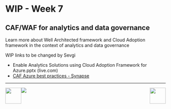 # WIP - Week 7
## CAF/WAF for analytics and data governance

Learn more about Well Architected framework and Cloud Adoption framework in the context of analytics and data governance


 WIP links to be changed by Sevgi
 
- Enable Analytics Solutions using Cloud Adoption Framework for Azure.pptx (live.com)
- [CAF Azure best practices - Synapse](https://docs.microsoft.com/en-us/azure/cloud-adoption-framework/migrate/azure-best-practices/analytics/azure-synapse)

---

[previous-link]: part5.md
[next-link]: part7.md
[home-link]: README.md
[<img src="assets/previous.png" width="50" height="50" rotate="180" style="float:left">][previous-link]
[<img src="assets/home_button.png" style="vertical-align:middle">][home-link]
[<img src="assets/next.png" width="50" height="50" style="float:right">][next-link]

<!-- Note for us: best practices are architectures, landing zones etc. while Patterns and Practices (next part) are examples, code pieces, etc. -->
